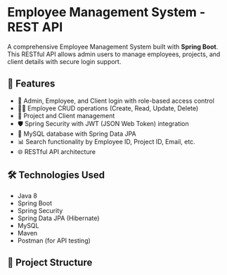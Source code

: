 # Employee Management System - REST API

A comprehensive Employee Management System built with **Spring Boot**. This RESTful API allows admin users to manage employees, projects, and client details with secure login support.

## 🚀 Features

- 🔐 Admin, Employee, and Client login with role-based access control
- 👨‍💼 Employee CRUD operations (Create, Read, Update, Delete)
- 📁 Project and Client management
- 🛡️ Spring Security with JWT (JSON Web Token) integration
- 💾 MySQL database with Spring Data JPA
- 📊 Search functionality by Employee ID, Project ID, Email, etc.
- 🌐 RESTful API architecture

## 🛠️ Technologies Used

- Java 8
- Spring Boot
- Spring Security
- Spring Data JPA (Hibernate)
- MySQL
- Maven
- Postman (for API testing)

## 📁 Project Structure

